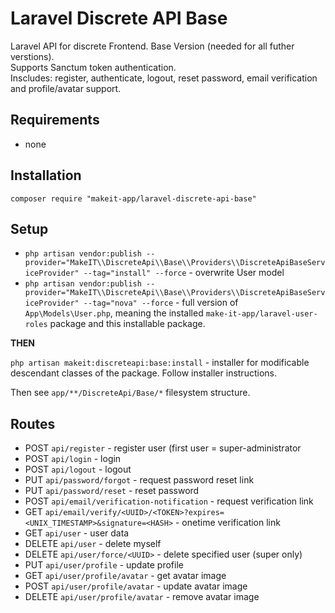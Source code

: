 # Laravel Discrete API Base

Laravel API for discrete Frontend. Base Version (needed for all futher verstions).<br>
Supports Sanctum token authentication.<br>
Inscludes: register, authenticate, logout, reset password, email verification and profile/avatar support.<br>

## Requirements

- none

## Installation

`composer require "makeit-app/laravel-discrete-api-base"`

## Setup

- `php artisan vendor:publish --provider="MakeIT\\DiscreteApi\\Base\\Providers\\DiscreteApiBaseServiceProvider" --tag="install" --force` - overwrite User model
- `php artisan vendor:publish --provider="MakeIT\\DiscreteApi\\Base\\Providers\\DiscreteApiBaseServiceProvider" --tag="nova" --force` - full version of `App\Models\User.php`, meaning the installed `make-it-app/laravel-user-roles` package and this installable package.<br>

**THEN**

`php artisan makeit:discreteapi:base:install` - installer for modificable descendant classes of the package. Follow installer instructions.<br>

Then see `app/**/DiscreteApi/Base/*` filesystem structure.

## Routes

- POST   `api/register`             - register user (first user = super-administrator
- POST   `api/login`                - login
- POST   `api/logout`               - logout
- PUT    `api/password/forgot`      - request password reset link
- PUT    `api/password/reset`       - reset password
- POST   `api/email/verification-notification` - request verification link
- GET    `api/email/verify/<UUID>/<TOKEN>?expires=<UNIX_TIMESTAMP>&signature=<HASH>` - onetime verification link
- GET    `api/user`                 - user data
- DELETE `api/user`                 - delete myself
- DELETE `api/user/force/<UUID>`    - delete specified user (super only)
- PUT    `api/user/profile`         - update profile
- GET    `api/user/profile/avatar`  - get avatar image
- POST   `api/user/profile/avatar`  - update avatar image
- DELETE `api/user/profile/avatar`  - remove avatar image
